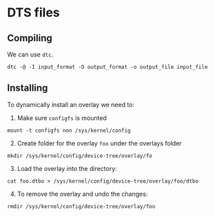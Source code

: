 # DTS files

## Compiling

We can use ``dtc``.
````
dtc -@ -I input_format -O output_format -o output_file input_file
````

## Installing

To dynamically install an overlay we need to:

1. Make sure `configfs` is mounted

````
mount -t configfs non /sys/kernel/config 
````

2. Create folder for the overlay ``foo`` under the overlays folder

````
mkdir /sys/kernel/config/device-tree/overlay/fo
````

3. Load the overlay into the directory:

````
cat foo.dtbo > /sys/kernel/config/device-tree/overlay/foo/dtbo
````

4. To remove the overlay and undo the changes:

````
rmdir /sys/kernel/config/device-tree/overlay/foo
````
